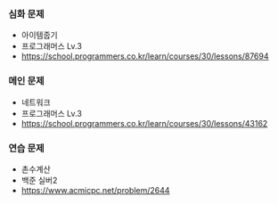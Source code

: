 ### 심화 문제
- 아이템줍기
- 프로그래머스 Lv.3
- https://school.programmers.co.kr/learn/courses/30/lessons/87694

### 메인 문제
- 네트워크
- 프로그래머스 Lv.3
- https://school.programmers.co.kr/learn/courses/30/lessons/43162

### 연습 문제
- 촌수계산
- 백준 실버2
- https://www.acmicpc.net/problem/2644

